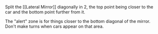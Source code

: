 Split the [[Lateral Mirror]] diagonally in 2, the top point being closer to the car and the bottom point further from it.

The "alert" zone is for things closer to the bottom diagonal of the mirror. Don't make turns when cars appear on that area.
